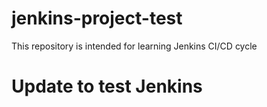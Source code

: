 # jenkins-project-test
This repository is intended for learning Jenkins CI/CD cycle

# Update to test Jenkins
